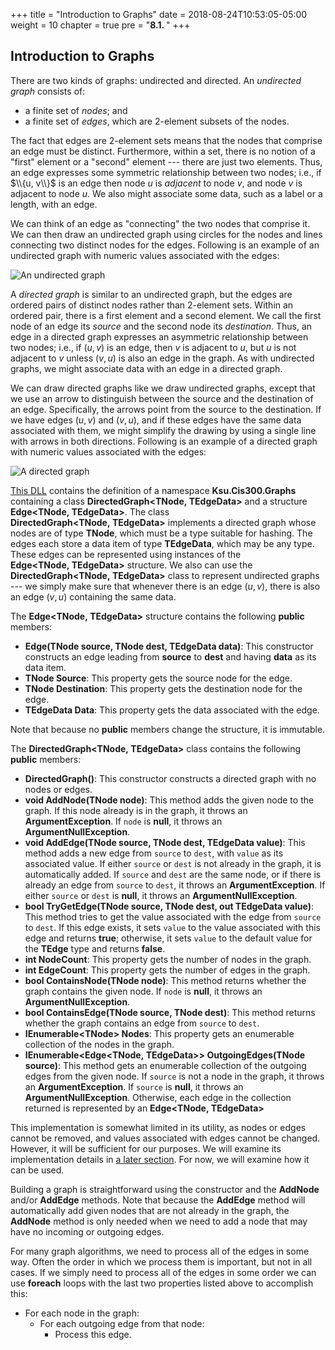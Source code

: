+++
title = "Introduction to Graphs"
date = 2018-08-24T10:53:05-05:00
weight = 10
chapter = true
pre = "<b>8.1. </b>"
+++

## Introduction to Graphs

There are two kinds of graphs: undirected and directed. An *undirected
graph* consists of:

  - a finite set of *nodes*; and
  - a finite set of *edges*, which are 2-element subsets of the nodes.

The fact that edges are 2-element sets means that the nodes that
comprise an edge must be distinct. Furthermore, within a set, there is
no notion of a "first" element or a "second" element --- there are just
two elements. Thus, an edge expresses some symmetric relationship
between two nodes; i.e., if $\\{u, v\\}$ is an edge then node $u$ is
*adjacent* to node <span style="white-space:nowrap">$v$,</span> and node $v$ is adjacent to node <span style="white-space:nowrap">$u$.</span> We also
might associate some data, such as a label or a length, with an edge.

We can think of an edge as "connecting" the two nodes that comprise it.
We can then draw an undirected graph using circles for the nodes and
lines connecting two distinct nodes for the edges. Following is an
example of an undirected graph with numeric values associated with the
edges:

![An undirected graph](undirected-graph.jpg)

A *directed graph* is similar to an undirected graph, but the edges are
ordered pairs of distinct nodes rather than 2-element sets. Within an
ordered pair, there is a first element and a second element. We call the
first node of an edge its *source* and the second node its
*destination*. Thus, an edge in a directed graph expresses an asymmetric
relationship between two nodes; i.e., if $(u, v)$ is an edge, then
$v$ is adjacent to <span style="white-space:nowrap">$u$,</span> but $u$ is not adjacent to $v$ unless
$(v, u)$ is also an edge in the graph. As with undirected
graphs, we might associate data with an edge in a directed graph.

We can draw directed graphs like we draw undirected graphs, except that
we use an arrow to distinguish between the source and the destination of
an edge. Specifically, the arrows point from the source to the
destination. If we have edges $(u, v)$ and <span style="white-space:nowrap">$(v, u)$,</span> and if
these edges have the same data associated with them, we might simplify
the drawing by using a single line with arrows in both directions.
Following is an example of a directed graph with numeric values
associated with the edges:

![A directed graph](directed-graph.jpg)

[This DLL](Ksu.Cis300.Graphs.dll) contains the definition of a namespace
**Ksu.Cis300.Graphs** containing a class
**DirectedGraph\<TNode, TEdgeData\>** and a structure
**Edge\<TNode, TEdgeData\>**. The class
**DirectedGraph\<TNode, TEdgeData\>** implements a directed
graph whose nodes are of type **TNode**, which must be a type suitable
for hashing. The edges each store a data item of type **TEdgeData**,
which may be any type. These edges can be represented using instances of
the **Edge\<TNode, TEdgeData\>** structure. We also can use the
**DirectedGraph\<TNode, TEdgeData\>** class to represent undirected
graphs --- we simply make sure that whenever there is an edge
<span style="white-space:nowrap">$(u, v)$,</span> there is also an edge $(v, u)$ containing the
same data.

The **Edge\<TNode, TEdgeData\>** structure contains the following
**public** members:

  - **Edge(TNode source, TNode dest, TEdgeData data)**: This constructor
    constructs an edge leading from **source** to **dest** and having
    **data** as its data item.
  - **TNode Source**: This property gets the source node for the edge.
  - **TNode Destination**: This property gets the destination node for
    the edge.
  - **TEdgeData Data**: This property gets the data associated with the
    edge.

Note that because no **public** members change the structure, it is
immutable.

The **DirectedGraph\<TNode, TEdgeData\>** class contains the
following **public** members:

  - **DirectedGraph()**: This constructor constructs a directed graph
    with no nodes or edges.
  - **void AddNode(TNode node)**: This method adds the given node to the
    graph. If this node already is in the graph, it throws an
    **ArgumentException**. If `node` is **null**, it throws an
    **ArgumentNullException**.
  - **void AddEdge(TNode source, TNode dest, TEdgeData value)**: This
    method adds a new edge from `source` to `dest`, with `value` as its
    associated value. If either `source` or `dest` is not already in the
    graph, it is automatically added. If `source` and `dest` are the
    same node, or if there is already an edge from `source` to `dest`,
    it throws an **ArgumentException**. If either `source` or `dest` is
    **null**, it throws an **ArgumentNullException**.
  - **bool TryGetEdge(TNode source, TNode dest, out TEdgeData value)**:
    This method tries to get the value associated with the edge from
    `source` to `dest`. If this edge exists, it sets `value` to the
    value associated with this edge and returns **true**; otherwise, it
    sets `value` to the default value for the **TEdge** type and returns
    **false**.
  - **int NodeCount**: This property gets the number of nodes in the
    graph.
  - **int EdgeCount**: This property gets the number of edges in the
    graph.
  - **bool ContainsNode(TNode node)**: This method returns whether the
    graph contains the given node. If `node` is **null**, it throws an
    **ArgumentNullException**.
  - **bool ContainsEdge(TNode source, TNode dest)**: This method returns
    whether the graph contains an edge from `source` to `dest`.
  - **IEnumerable\<TNode\> Nodes**: This property gets an enumerable
    collection of the nodes in the graph.
  - **IEnumerable\<Edge\<TNode, TEdgeData\>\> OutgoingEdges(TNode
    source)**: This method gets an enumerable collection of the outgoing
    edges from the given node. If `source` is not a node in the graph,
    it throws an **ArgumentException**. If `source` is **null**, it
    throws an **ArgumentNullException**. Otherwise, each edge in the
    collection returned is represented by an
    **Edge\<TNode, TEdgeData\>**

This implementation is somewhat limited in its utility, as nodes or
edges cannot be removed, and values associated with edges cannot be
changed. However, it will be sufficient for our purposes. We will
examine its implementation details in [a later
section](/graphs/impl). For now, we will
examine how it can be used.

Building a graph is straightforward using the constructor and the
**AddNode** and/or **AddEdge** methods. Note that because the
**AddEdge** method will automatically add given nodes that are not
already in the graph, the **AddNode** method is only needed when we need
to add a node that may have no incoming or outgoing edges.

For many graph algorithms, we need to process all of the edges in some
way. Often the order in which we process them is important, but not in
all cases. If we simply need to process all of the edges in some order
we can use **foreach** loops with the last two properties listed above
to accomplish this:

  - For each node in the graph:
      - For each outgoing edge from that node:
          - Process this edge.
